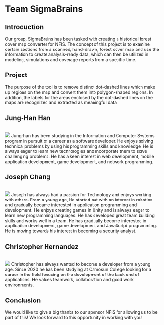 # Team SigmaBrains

## Introduction

Our group, SigmaBrains has been tasked with creating a historical forest cover map converter for NFIS. The concept of this project is to examine certain sections from a scanned, hand-drawn, forest cover map and use the information to create analysis-ready data, which can then be utilized in modeling, simulations and coverage reports from a specific time.

## Project

The purpose of the tool is to remove distinct dot-dashed lines which make up regions on the map and convert them into polygon-shaped regions. In addition, the labels for the areas enclosed by the dot-dashed lines on the maps are recognized and extracted as meaningful data.

<div class="block" markdown="1">
<h2>Jung-Han Han</h2>
<br>
<div class="inner-block" markdown="1">
<img src="team-bios-photos/cs/team-i/jhhan.jpg" class="portrait-img">
Jung-han has been studying in the Information and Computer Systems program in pursuit of a career as a software developer. He enjoys solving technical problems by using his programming skills and knowledge. He is always eager to learn new technologies and incorporate them to solve challenging problems. He has a keen interest in web development, mobile application development, game development, and network programming.  
<br>
</div>
</div>

<div class="block" markdown="1">
<h2>Joseph Chang</h2>
<br>
<div class="inner-block" markdown="1">
<img src="team-bios-photos/cs/team-i/jchang.jpg" class="portrait-img">
Joseph has always had a passion for Technology and enjoys working with others. From a young age, He started out with an interest in robotics and gradually became interested in application programming and development. He enjoys creating games in Unity and is always eager to learn new programming languages. He has developed great team building skills and works well in a team. He has gradually become interested in application development, game development and JavaScript programming. He is moving towards his interest in becoming a security analyst. 
<br>
</div>
</div>

<div class="block" markdown="1">
<h2>Christopher Hernandez</h2>
<br>
<div class="inner-block" markdown="1">
<img src="team-bios-photos/cs/team-i/chernandez.jpg" class="portrait-img">
Christopher has always wanted to become a developer from a young age. Since 2020 he has been studying at Camosun College looking for a career in the field focusing on the development of the back end of applications. He values teamwork, collaboration and good work environments.
<br>
</div>
</div>

## Conclusion
We would like to give a big thanks to our sponsor NFIS for allowing us to be part of this! We look forward to this opportunity in working with you!


